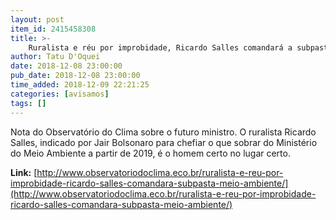 ```yaml
---
layout: post
item_id: 2415458308
title: >-
    Ruralista e réu por improbidade, Ricardo Salles comandará a subpasta do Meio Ambiente
author: Tatu D'Oquei
date: 2018-12-08 23:00:00
pub_date: 2018-12-08 23:00:00
time_added: 2018-12-09 22:21:25
categories: [avisamos]
tags: []
---
```


Nota do Observatório do Clima sobre o futuro ministro. O ruralista Ricardo Salles, indicado por Jair Bolsonaro para chefiar o que sobrar do Ministério do Meio Ambiente a partir de 2019, é o homem certo no lugar certo.

**Link:** [http://www.observatoriodoclima.eco.br/ruralista-e-reu-por-improbidade-ricardo-salles-comandara-subpasta-meio-ambiente/](http://www.observatoriodoclima.eco.br/ruralista-e-reu-por-improbidade-ricardo-salles-comandara-subpasta-meio-ambiente/)

